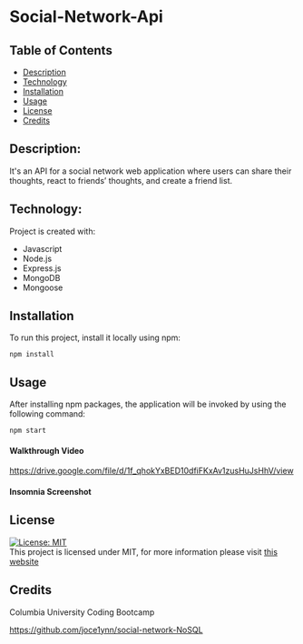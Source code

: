 # Social-Network-Api

## Table of Contents

- [Description](#description)
- [Technology](#Technology)
- [Installation](#installation)
- [Usage](#usage)
- [License](#license)
- [Credits](#credits)

## Description:

It's an API for a social network web application where users can share their thoughts, react to friends’ thoughts, and create a friend list.

## Technology:

Project is created with:

- Javascript
- Node.js
- Express.js
- MongoDB
- Mongoose

## Installation

To run this project, install it locally using npm:

```
npm install
```

## Usage

After installing npm packages, the application will be invoked by using the following command:

```
npm start
```

#### Walkthrough Video

https://drive.google.com/file/d/1f_qhokYxBED10dfiFKxAv1zusHuJsHhV/view

#### Insomnia Screenshot

## License

[![License: MIT](https://img.shields.io/badge/License-MIT-yellow.svg)](https://opensource.org/licenses/MIT) <br>
This project is licensed under MIT, for more information please visit [this website](https://opensource.org/licenses/MIT)

## Credits

Columbia University Coding Bootcamp

https://github.com/joce1ynn/social-network-NoSQL
